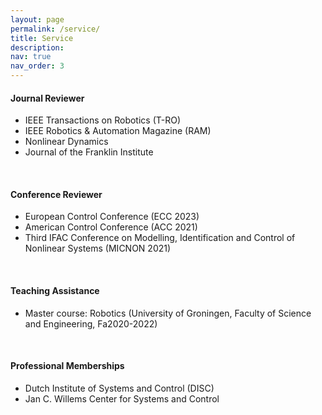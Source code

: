 ```yaml
---
layout: page
permalink: /service/
title: Service
description: 
nav: true
nav_order: 3
---
```



#### Journal Reviewer  
- IEEE Transactions on Robotics (T-RO)
- IEEE Robotics & Automation Magazine (RAM) 
- Nonlinear Dynamics
- Journal of the Franklin Institute
<br>

#### Conference Reviewer
- European Control Conference (ECC 2023)
- American Control Conference (ACC 2021)
- Third IFAC Conference on Modelling, Identification and Control of Nonlinear Systems (MICNON 2021)
<br>

#### Teaching Assistance
- Master course: Robotics (University of Groningen, Faculty of Science and Engineering, Fa2020-2022)
<br>

#### Professional Memberships
- Dutch Institute of Systems and Control (DISC)
- Jan C. Willems Center for Systems and Control